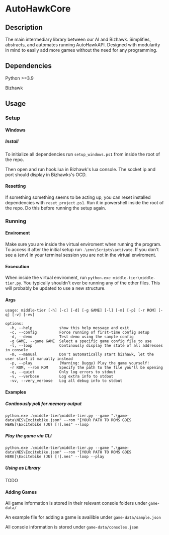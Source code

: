 # AutoHawkCore 

## Description 

The main intermediary library between our AI and Bizhawk. Simplifies, abstracts, and automates running AutoHawkAPI. 
Designed with modularity in mind to easily add more games without the need for any programming.

## Dependencies

Python >=3.9

Bizhawk

## Usage

### Setup

#### Windows

##### Install

To initialize all dependencies run `setup_windows.ps1` from inside the root of the repo.

Then open and run hook.lua in Bizhawk's lua console. The socket ip and port should display in Bizhawks's OCD.

#### Resetting

If something something seems to be acting up, you can reset installed dependencies with `reset_project.ps1`. Run it in powershell inside the root of the repo. Do this before running the setup again.

### Running

#### Enviroment

Make sure you are inside the virtual enviroment when running the program. To access it after the initial setup run `.\env\Scripts\activate`. 
If you don't see a (env) in your terminal session you are not in the virtual enviroment.

#### Excecution

When inside the virtual enviroment, run `python.exe middle-tier\middle-tier.py`. You typically shouldn't ever be running any of the other files. 
This will probably be updated to use a new structure.

#### Args
```
usage: middle-tier [-h] [-c] [-d] [-g GAME] [-l] [-m] [-p] [-r ROM] [-q] [-v] [-vv]

options:
  -h, --help            show this help message and exit
  -c, --config          Force running of first-time config setup
  -d, --demo            Test demo using the sample config
  -g GAME, --game GAME  Select a specific game config file to use
  -l, --loop            Continously display the state of all addresses in console
  -m, --manual          Don't automatically start bizhawk, let the user start it manually instead
  -p, --play            (Warning: Buggy) Play the game yourself!
  -r ROM, --rom ROM     Specify the path to the file you'll be opening
  -q, --quiet           Only log errors to stdout
  -v, --verbose         Log extra info to stdout
  -vv, --very_verbose   Log all debug info to stdout
```

#### Examples

##### Continously poll for memory output
```
python.exe .\middle-tier\middle-tier.py --game ".\game-data\NES\Excitebike.json" --rom "[YOUR PATH TO ROMS GOES HERE]\Excitebike (JU) [!].nes" --loop
```

##### Play the game via CLI
```
python.exe .\middle-tier\middle-tier.py --game ".\game-data\NES\Excitebike.json" --rom "[YOUR PATH TO ROMS GOES HERE]\Excitebike (JU) [!].nes" --loop --play
```

##### Using as Library

TODO

#### Adding Games

All game information is stored in their relevant console folders under `game-data/`

An example file for adding a game is availible under `game-data/sample.json`

All console information is stored under `game-data/consoles.json`

